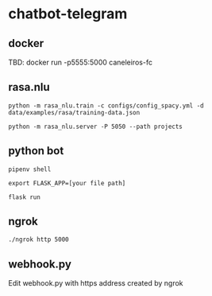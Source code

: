 # chatbot-telegram

## docker
TBD: docker run -p5555:5000 caneleiros-fc

## rasa.nlu
```
python -m rasa_nlu.train -c configs/config_spacy.yml -d data/examples/rasa/training-data.json
```
```
python -m rasa_nlu.server -P 5050 --path projects
```

## python bot
```
pipenv shell
```
```
export FLASK_APP=[your file path]
```
```
flask run
```

## ngrok
```
./ngrok http 5000
```

## webhook.py
Edit webhook.py with https address created by ngrok
